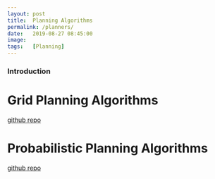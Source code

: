 ```yaml
---
layout: post
title:  Planning Algorithms
permalink: /planners/
date:   2019-08-27 08:45:00
image:  
tags:   [Planning]
---
```


### Introduction

# Grid Planning Algorithms
[github repo](https://github.com/ashwath-karthikeyan/dijkstra.git)

# Probabilistic Planning Algorithms
[github repo](https://github.com/ashwath-karthikeyan/dubin-car-path-planning)